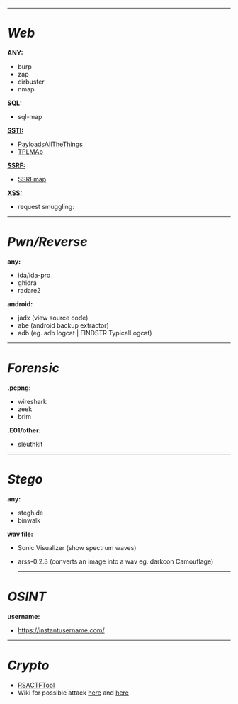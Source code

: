 ----------------------------------------
# __*Web*__

**ANY:**
- burp
- zap
- dirbuster
- nmap
    
[**SQL:**](Web/sql.md)
- sql-map
    
[**SSTI:**](Web/ssti.md)
- <a href="https://github.com/swisskyrepo/PayloadsAllTheThings">PayloadsAllTheThings</a>
- <a href="https://github.com/epinna/tplmap">TPLMAp</a>

[**SSRF:**](Web/ssrf.md)
- <a href="https://github.com/swisskyrepo/SSRFmap">SSRFmap</a>
    
[**XSS:**](Web/xss.md)
- request smuggling:
  
------------------------------------------
# __*Pwn/Reverse*__

**any:**
- ida/ida-pro
- ghidra
- radare2
    
**android:**
- jadx  (view source code)
- abe   (android backup extractor)
- adb   (eg. adb logcat | FINDSTR TypicalLogcat)
      
------------------------------------------
# __*Forensic*__

**.pcpng:**
- wireshark
- zeek
- brim
   
**.E01/other:**
- sleuthkit
    
------------------------------------------
# __*Stego*__

**any:**
- steghide
- binwalk
    
**wav file:**
- Sonic Visualizer (show spectrum waves)
- arss-0.2.3       (converts an image into a wav eg. darkcon Camouflage)
    
  ----------------------------------------
# __*OSINT*__

**username:**
- https://instantusername.com/
----------------------------------------
# __*Crypto*__

- <a href="https://github.com/Ganapati/RsaCtfTool">RSACTFTool</a>
- Wiki for possible attack <a href="https://bitsdeep.com/posts/attacking-rsa-for-fun-and-ctf-points-part-1/">here</a> and <a href="https://wiki.x10sec.org/crypto/asymmetric/rsa/rsa_e_attack/">here</a>
